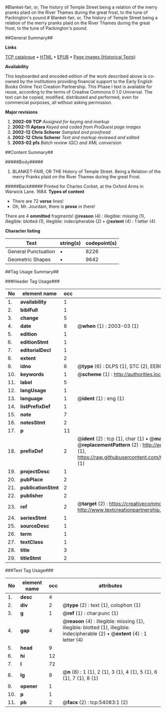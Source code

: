 #Blanket-fair, or, The history of Temple Street being a relation of the merry pranks plaid on the River Thames during the great frost, to the tune of Packington's pound.#
Blanket-fair, or, The history of Temple Street being a relation of the merry pranks plaid on the River Thames during the great frost, to the tune of Packington's pound.

##General Summary##

**Links**

[TCP catalogue](http://www.ota.ox.ac.uk/tcp/)  • 
[HTML](http://tei.it.ox.ac.uk/tcp/Texts-HTML/free/A28/A28365.html)  • 
[EPUB](http://tei.it.ox.ac.uk/tcp/Texts-EPUB/free/A28/A28365.epub) • 
[Page images (Historical Texts)](https://data.historicaltexts.jisc.ac.uk/view?pubId=eebo-12100031e&pageId=eebo-12100031e-54083-1)

**Availability**

This keyboarded and encoded edition of the
	       work described above is co-owned by the institutions
	       providing financial support to the Early English Books
	       Online Text Creation Partnership. This Phase I text is
	       available for reuse, according to the terms of Creative
	       Commons 0 1.0 Universal. The text can be copied,
	       modified, distributed and performed, even for
	       commercial purposes, all without asking permission.

**Major revisions**

1. __2002-09__ __TCP__ *Assigned for keying and markup*
1. __2002-11__ __Aptara__ *Keyed and coded from ProQuest page images*
1. __2002-12__ __Chris Scherer__ *Sampled and proofread*
1. __2002-12__ __Chris Scherer__ *Text and markup reviewed and edited*
1. __2003-02__ __pfs__ *Batch review (QC) and XML conversion*

##Content Summary##

#####Body#####

1. BLANKET-FAIR,
OR THE
History of Temple Street. Being a Relation of the merry Pranks plaid on the River
Thames during the great Frost.

#####Back#####
Printed for Charles Corbet, at the Oxford Arms in Warwick Lane. 1684.
**Types of content**

  * There are 72 **verse** lines!
  * Oh, Mr. Jourdain, there is **prose** in there!

There are 4 **ommitted** fragments! 
 @__reason__ (4) : illegible: missing (1), illegible: blotted (1), illegible: indecipherable (2)  •  @__extent__ (4) : 1 letter (4)

**Character listing**


|Text|string(s)|codepoint(s)|
|---|---|---|
|General Punctuation|•|8226|
|Geometric Shapes|▪|9642|

##Tag Usage Summary##

###Header Tag Usage###

|No|element name|occ|attributes|
|---|---|---|---|
|1.|__availability__|1||
|2.|__biblFull__|1||
|3.|__change__|5||
|4.|__date__|8| @__when__ (1) : 2003-03 (1)|
|5.|__edition__|1||
|6.|__editionStmt__|1||
|7.|__editorialDecl__|1||
|8.|__extent__|2||
|9.|__idno__|6| @__type__ (6) : DLPS (1), STC (2), EEBO-CITATION (1), OCLC (1), VID (1)|
|10.|__keywords__|1| @__scheme__ (1) : http://authorities.loc.gov/ (1)|
|11.|__label__|5||
|12.|__langUsage__|1||
|13.|__language__|1| @__ident__ (1) : eng (1)|
|14.|__listPrefixDef__|1||
|15.|__note__|7||
|16.|__notesStmt__|2||
|17.|__p__|11||
|18.|__prefixDef__|2| @__ident__ (2) : tcp (1), char (1)  •  @__matchPattern__ (2) : ([0-9\-]+):([0-9IVX]+) (1), (.+) (1)  •  @__replacementPattern__ (2) : http://eebo.chadwyck.com/downloadtiff?vid=$1&page=$2 (1), https://raw.githubusercontent.com/textcreationpartnership/Texts/master/tcpchars.xml#$1 (1)|
|19.|__projectDesc__|1||
|20.|__pubPlace__|2||
|21.|__publicationStmt__|2||
|22.|__publisher__|2||
|23.|__ref__|2| @__target__ (2) : https://creativecommons.org/publicdomain/zero/1.0/ (1), http://www.textcreationpartnership.org/docs/. (1)|
|24.|__seriesStmt__|1||
|25.|__sourceDesc__|1||
|26.|__term__|1||
|27.|__textClass__|1||
|28.|__title__|3||
|29.|__titleStmt__|2||


###Text Tag Usage###

|No|element name|occ|attributes|
|---|---|---|---|
|1.|__desc__|4||
|2.|__div__|2| @__type__ (2) : text (1), colophon (1)|
|3.|__g__|1| @__ref__ (1) : char:punc (1)|
|4.|__gap__|4| @__reason__ (4) : illegible: missing (1), illegible: blotted (1), illegible: indecipherable (2)  •  @__extent__ (4) : 1 letter (4)|
|5.|__head__|9||
|6.|__hi__|12||
|7.|__l__|72||
|8.|__lg__|8| @__n__ (8) : 1 (1), 2 (1), 3 (1), 4 (1), 5 (1), 6 (1), 7 (1), 8 (1)|
|9.|__opener__|1||
|10.|__p__|1||
|11.|__pb__|2| @__facs__ (2) : tcp:54083:1 (2)|
